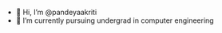 - 👋 Hi, I’m @pandeyaakriti
- 🌱 I’m currently pursuing undergrad in computer engineering



<!---
pandeyaakriti/pandeyaakriti is a ✨ special ✨ repository because its `README.md` (this file) appears on your GitHub profile.
You can click the Preview link to take a look at your changes.
--->

